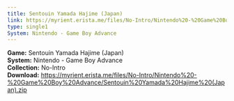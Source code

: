 ```yaml
---
title: Sentouin Yamada Hajime (Japan)
link: https://myrient.erista.me/files/No-Intro/Nintendo%20-%20Game%20Boy%20Advance/Sentouin%20Yamada%20Hajime%20(Japan).zip
type: single1
System: Nintendo - Game Boy Advance
---
```

<b>Game:</b> Sentouin Yamada Hajime (Japan)<br>
<b>System:</b> Nintendo - Game Boy Advance<br>
<b>Collection:</b> No-Intro<br>
<b>Download:</b> https://myrient.erista.me/files/No-Intro/Nintendo%20-%20Game%20Boy%20Advance/Sentouin%20Yamada%20Hajime%20(Japan).zip